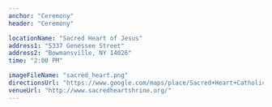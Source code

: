 ```yaml
---
anchor: "Ceremony"
header: "Ceremony"

locationName: "Sacred Heart of Jesus"
address1: "5337 Genessee Street"
address2: "Bowmansville, NY 14026"
time: "2:00 PM"

imageFileName: "sacred_heart.png"
directionsUrl: "https://www.google.com/maps/place/Sacred+Heart+Catholic+Church/@42.9420729,-78.6843157,17z/data=!3m1!4b1!4m6!3m5!1s0x89d37515159a44fd:0xe9ceba1508a79c73!8m2!3d42.9420729!4d-78.6817408!16s%2Fg%2F1tf08n6s?entry=ttu"
venueUrl: "http://www.sacredheartshrine.org/"
---
```

